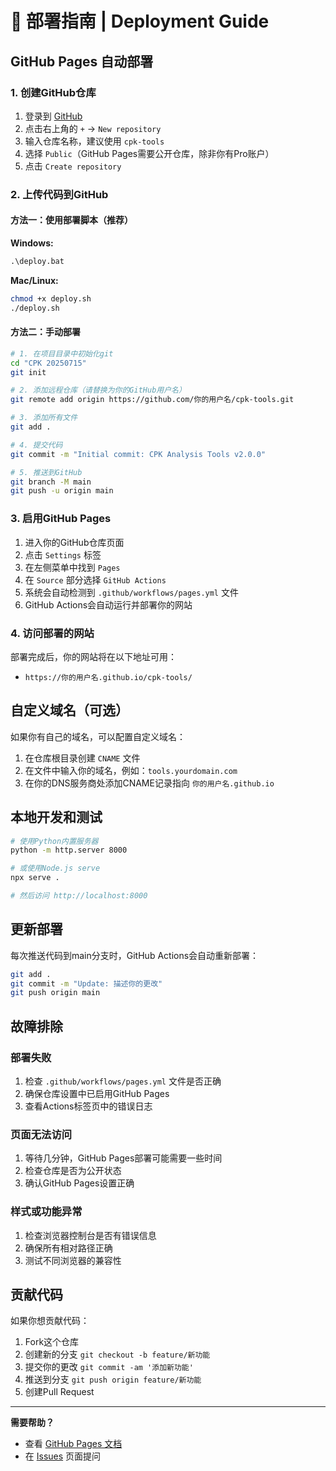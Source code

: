 # 🚀 部署指南 | Deployment Guide

## GitHub Pages 自动部署

### 1. 创建GitHub仓库

1. 登录到 [GitHub](https://github.com)
2. 点击右上角的 `+` -> `New repository`
3. 输入仓库名称，建议使用 `cpk-tools`
4. 选择 `Public`（GitHub Pages需要公开仓库，除非你有Pro账户）
5. 点击 `Create repository`

### 2. 上传代码到GitHub

#### 方法一：使用部署脚本（推荐）

**Windows:**
```cmd
.\deploy.bat
```

**Mac/Linux:**
```bash
chmod +x deploy.sh
./deploy.sh
```

#### 方法二：手动部署

```bash
# 1. 在项目目录中初始化git
cd "CPK 20250715"
git init

# 2. 添加远程仓库（请替换为你的GitHub用户名）
git remote add origin https://github.com/你的用户名/cpk-tools.git

# 3. 添加所有文件
git add .

# 4. 提交代码
git commit -m "Initial commit: CPK Analysis Tools v2.0.0"

# 5. 推送到GitHub
git branch -M main
git push -u origin main
```

### 3. 启用GitHub Pages

1. 进入你的GitHub仓库页面
2. 点击 `Settings` 标签
3. 在左侧菜单中找到 `Pages`
4. 在 `Source` 部分选择 `GitHub Actions`
5. 系统会自动检测到 `.github/workflows/pages.yml` 文件
6. GitHub Actions会自动运行并部署你的网站

### 4. 访问部署的网站

部署完成后，你的网站将在以下地址可用：
- `https://你的用户名.github.io/cpk-tools/`

## 自定义域名（可选）

如果你有自己的域名，可以配置自定义域名：

1. 在仓库根目录创建 `CNAME` 文件
2. 在文件中输入你的域名，例如：`tools.yourdomain.com`
3. 在你的DNS服务商处添加CNAME记录指向 `你的用户名.github.io`

## 本地开发和测试

```bash
# 使用Python内置服务器
python -m http.server 8000

# 或使用Node.js serve
npx serve .

# 然后访问 http://localhost:8000
```

## 更新部署

每次推送代码到main分支时，GitHub Actions会自动重新部署：

```bash
git add .
git commit -m "Update: 描述你的更改"
git push origin main
```

## 故障排除

### 部署失败
1. 检查 `.github/workflows/pages.yml` 文件是否正确
2. 确保仓库设置中已启用GitHub Pages
3. 查看Actions标签页中的错误日志

### 页面无法访问
1. 等待几分钟，GitHub Pages部署可能需要一些时间
2. 检查仓库是否为公开状态
3. 确认GitHub Pages设置正确

### 样式或功能异常
1. 检查浏览器控制台是否有错误信息
2. 确保所有相对路径正确
3. 测试不同浏览器的兼容性

## 贡献代码

如果你想贡献代码：

1. Fork这个仓库
2. 创建新的分支 `git checkout -b feature/新功能`
3. 提交你的更改 `git commit -am '添加新功能'`
4. 推送到分支 `git push origin feature/新功能`
5. 创建Pull Request

---

**需要帮助？** 
- 查看 [GitHub Pages 文档](https://docs.github.com/en/pages)
- 在 [Issues](https://github.com/你的用户名/cpk-tools/issues) 页面提问
